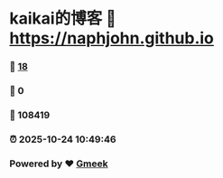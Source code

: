 # kaikai的博客 :link: https://naphjohn.github.io 
### :page_facing_up: [18](https://naphjohn.github.io/tag.html) 
### :speech_balloon: 0 
### :hibiscus: 108419 
### :alarm_clock: 2025-10-24 10:49:46 
### Powered by :heart: [Gmeek](https://github.com/Meekdai/Gmeek)

